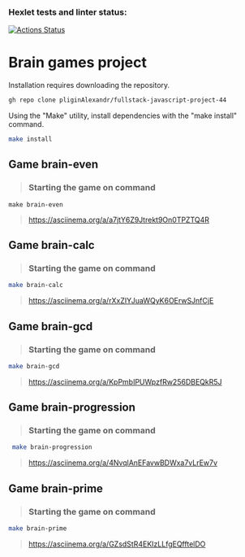 ### Hexlet tests and linter status:
[![Actions Status](https://github.com/AlenaDemon/frontend-project-44/actions/workflows/hexlet-check.yml/badge.svg)](https://github.com/AlenaDemon/frontend-project-44/actions)
# Brain games project
Installation requires downloading the repository.
```bash 
gh repo clone pliginAlexandr/fullstack-javascript-project-44
```
Using the "Make" utility, install dependencies with the "make install" command.
```bash
make install
```
## Game brain-even
> ### Starting the game on command
```bas
make brain-even
```
>  <https://asciinema.org/a/a7jtY6Z9Jtrekt9On0TPZTQ4R>
## Game brain-calc
> ### Starting the game on command
```bash
make brain-calc
```
>  <https://asciinema.org/a/rXxZIYJuaWQyK6OErwSJnfCjE>
## Game brain-gcd
> ### Starting the game on command
```bash
make brain-gcd
```
>  <https://asciinema.org/a/KpPmbIPUWpzfRw256DBEQkR5J>
## Game brain-progression
> ### Starting the game on command
```bash
 make brain-progression
```
>  <https://asciinema.org/a/4NvqlAnEFavwBDWxa7vLrEw7v>
## Game brain-prime
> ### Starting the game on command
```bash
make brain-prime
```
> <https://asciinema.org/a/GZsdStR4EKIzLLfgEQfftelDO>
